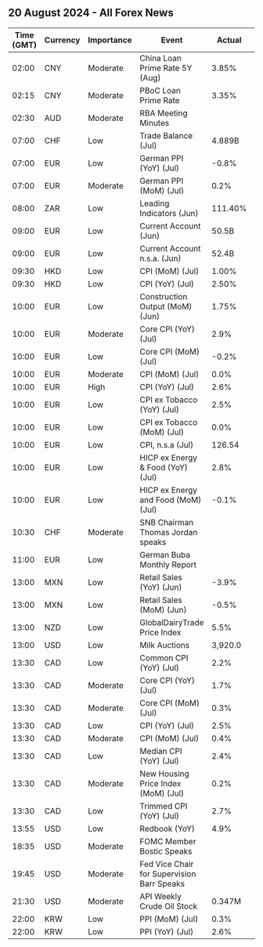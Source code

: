 ## 20 August 2024 - All Forex News

| Time (GMT) | Currency | Importance | Event | Actual | Forecast | Previous |
|------|----------|------------|-------|--------|----------|----------|
| 02:00 | CNY | Moderate | China Loan Prime Rate 5Y (Aug) | 3.85% | 3.85% | 3.85% |
| 02:15 | CNY | Moderate | PBoC Loan Prime Rate | 3.35% | 3.35% | 3.35% |
| 02:30 | AUD | Moderate | RBA Meeting Minutes |  |  |  |
| 07:00 | CHF | Low | Trade Balance (Jul) | 4.889B | 5.440B | 6.117B |
| 07:00 | EUR | Low | German PPI (YoY) (Jul) | -0.8% | -0.8% | -1.6% |
| 07:00 | EUR | Moderate | German PPI (MoM) (Jul) | 0.2% | 0.2% | 0.2% |
| 08:00 | ZAR | Low | Leading Indicators (Jun) | 111.40% |  | 111.90% |
| 09:00 | EUR | Low | Current Account (Jun) | 50.5B | 37.0B | 37.6B |
| 09:00 | EUR | Low | Current Account n.s.a. (Jun) | 52.4B |  | 10.3B |
| 09:30 | HKD | Low | CPI (MoM) (Jul) | 1.00% |  | 0.50% |
| 09:30 | HKD | Low | CPI (YoY) (Jul) | 2.50% | 1.60% | 1.50% |
| 10:00 | EUR | Low | Construction Output (MoM) (Jun) | 1.75% |  | -0.90% |
| 10:00 | EUR | Moderate | Core CPI (YoY) (Jul) | 2.9% | 2.9% | 2.9% |
| 10:00 | EUR | Low | Core CPI (MoM) (Jul) | -0.2% | -0.2% | 0.4% |
| 10:00 | EUR | Moderate | CPI (MoM) (Jul) | 0.0% | 0.0% | 0.2% |
| 10:00 | EUR | High | CPI (YoY) (Jul) | 2.6% | 2.6% | 2.5% |
| 10:00 | EUR | Low | CPI ex Tobacco (YoY) (Jul) | 2.5% |  | 2.4% |
| 10:00 | EUR | Low | CPI ex Tobacco (MoM) (Jul) | 0.0% |  | 0.2% |
| 10:00 | EUR | Low | CPI, n.s.a (Jul) | 126.54 | 126.56 | 126.58 |
| 10:00 | EUR | Low | HICP ex Energy & Food (YoY) (Jul) | 2.8% | 2.8% | 2.8% |
| 10:00 | EUR | Low | HICP ex Energy and Food (MoM) (Jul) | -0.1% | -0.1% | 0.4% |
| 10:30 | CHF | Moderate | SNB Chairman Thomas Jordan speaks |  |  |  |
| 11:00 | EUR | Low | German Buba Monthly Report |  |  |  |
| 13:00 | MXN | Low | Retail Sales (YoY) (Jun) | -3.9% | -1.8% | 0.3% |
| 13:00 | MXN | Low | Retail Sales (MoM) (Jun) | -0.5% |  | 0.0% |
| 13:00 | NZD | Low | GlobalDairyTrade Price Index | 5.5% |  | 0.5% |
| 13:00 | USD | Low | Milk Auctions | 3,920.0 |  | 3,680.0 |
| 13:30 | CAD | Low | Common CPI (YoY) (Jul) | 2.2% | 2.2% | 2.3% |
| 13:30 | CAD | Moderate | Core CPI (YoY) (Jul) | 1.7% |  | 1.9% |
| 13:30 | CAD | Moderate | Core CPI (MoM) (Jul) | 0.3% |  | -0.1% |
| 13:30 | CAD | Low | CPI (YoY) (Jul) | 2.5% | 2.5% | 2.7% |
| 13:30 | CAD | Moderate | CPI (MoM) (Jul) | 0.4% | 0.4% | -0.1% |
| 13:30 | CAD | Low | Median CPI (YoY) (Jul) | 2.4% | 2.5% | 2.6% |
| 13:30 | CAD | Moderate | New Housing Price Index (MoM) (Jul) | 0.2% | 0.0% | -0.2% |
| 13:30 | CAD | Low | Trimmed CPI (YoY) (Jul) | 2.7% | 2.8% | 2.8% |
| 13:55 | USD | Low | Redbook (YoY) | 4.9% |  | 4.7% |
| 18:35 | USD | Moderate | FOMC Member Bostic Speaks |  |  |  |
| 19:45 | USD | Moderate | Fed Vice Chair for Supervision Barr Speaks |  |  |  |
| 21:30 | USD | Moderate | API Weekly Crude Oil Stock | 0.347M | -2.800M | -5.205M |
| 22:00 | KRW | Low | PPI (MoM) (Jul) | 0.3% |  | -0.1% |
| 22:00 | KRW | Low | PPI (YoY) (Jul) | 2.6% |  | 2.5% |
